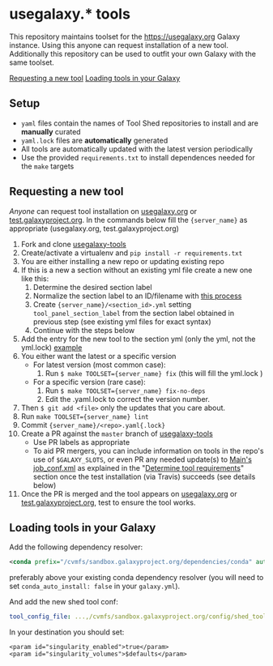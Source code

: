 # usegalaxy.\* tools

This repository maintains toolset for the https://usegalaxy.org Galaxy instance. Using this anyone can request installation of a new tool.
Additionally this repository can be used to outfit your own Galaxy with the same toolset.

[Requesting a new tool](#requesting-a-new-tool)
[Loading tools in your Galaxy](#loading-tools-in-your-galaxy)

## Setup

- `yaml` files contain the names of Tool Shed repositories to install and are **manually** curated
- `yaml.lock` files are **automatically** generated
- All tools are automatically updated with the latest version periodically
- Use the provided `requirements.txt` to install dependences needed for the `make` targets

## Requesting a new tool

*Anyone* can request tool installation on [usegalaxy.org](https://usegalaxy.org/) or [test.galaxyproject.org](https://test.galaxyproject.org).
In the commands below fill the `{server_name}` as appropriate (usegalaxy.org, test.galaxyproject.org)

1. Fork and clone [usegalaxy-tools](https://github.com/galaxyproject/usegalaxy-tools)
1. Create/activate a virtualenv and `pip install -r requirements.txt`
1. You are either installing a new repo or updating existing repo
1. If this is a new a section without an existing yml file create a new one like this:
    1. Determine the desired section label
    1. Normalize the section label to an ID/filename with [this process](https://github.com/galaxyproject/usegalaxy-tools/issues/9#issuecomment-500847395)
    1. Create `{server_name}/<section_id>.yml` setting `tool_panel_section_label` from the section label obtained in previous step (see existing yml files for exact syntax)
    1. Continue with the steps below
1. Add the entry for the new tool to the section yml (only the yml, not the yml.lock) [example](https://github.com/galaxyproject/usegalaxy-tools/pull/86/files#diff-7de70f8620e8ba71104b398d57087611R25-R26)
1. You either want the latest or a specific version
    - For latest version (most common case):
        1. Run `$ make TOOLSET={server_name} fix` (this will fill the yml.lock )
    - For a specific version (rare case):
        1. Run `$ make TOOLSET={server_name} fix-no-deps`
	    1. Edit the .yaml.lock to correct the version number.
1. Then `$ git add <file>` only the updates that you care about.
1. Run `make TOOLSET={server_name} lint`
1. Commit `{server_name}/<repo>.yaml{.lock}`
1. Create a PR against the `master` branch of [usegalaxy-tools](https://github.com/galaxyproject/usegalaxy-tools)
    - Use PR labels as appropriate
    - To aid PR mergers, you can include information on tools in the repo's use of `$GALAXY_SLOTS`, or even PR any needed update(s) to [Main's job_conf.xml](https://github.com/galaxyproject/usegalaxy-playbook/blob/master/env/main/templates/galaxy/config/job_conf.xml.j2) as explained in the "[Determine tool requirements](#determine-tool-requirements)" section once the test installation (via Travis) succeeds (see details below)
1. Once the PR is merged and the tool appears on [usegalaxy.org](https://usegalaxy.org/) or [test.galaxyproject.org](https://test.galaxyproject.org), test to ensure the tool works.

## Loading tools in your Galaxy

Add the following dependency resolver:

```xml
<conda prefix="/cvmfs/sandbox.galaxyproject.org/dependencies/conda" auto_install="False" auto_init="False" />
```

preferably above your existing conda dependency resolver (you will need to set `conda_auto_install: false` in your `galaxy.yml`).

And add the new shed tool conf:

```yml
tool_config_file: ...,/cvmfs/sandbox.galaxyproject.org/config/shed_tool_conf.xml
```

In your destination you should set:

```
<param id="singularity_enabled">true</param>
<param id="singularity_volumes">$defaults</param>
```